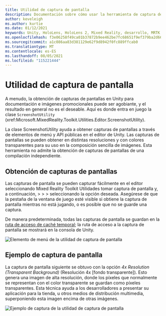 ```yaml
---
title: Utilidad de captura de pantalla
description: Documentación sobre cómo usar la herramienta de captura de pantalla en MRTK
author: keveleigh
ms.author: kurtie
ms.date: 01/12/2021
keywords: Unity, HoloLens, HoloLens 2, Mixed Reality, desarrollo, MRTK
ms.openlocfilehash: f3e06258f49ca01b37872b9ee462be7fc68651f9ef379ba2d66bb4e9e2796463
ms.sourcegitcommit: a1c086aa83d381129e62f9d8942f0fc889ffcab0
ms.translationtype: MT
ms.contentlocale: es-ES
ms.lasthandoff: 08/05/2021
ms.locfileid: "115221444"
---
```

# <a name="screenshot-utility"></a>Utilidad de captura de pantalla

A menudo, la obtención de capturas de pantallas en Unity para documentación e imágenes promocionales puede ser agobiante, y el resultado en general no es el deseable. Aquí es donde entra en juego la clase `ScreenshotUtility` (xref:Microsoft.MixedReality.Toolkit.Utilities.Editor.ScreenshotUtility).

La clase ScreenshotUtility ayuda a obtener capturas de pantallas a través de elementos de menú y API públicas en el editor de Unity. Las capturas de pantallas se pueden obtener en distintas resoluciones y con colores transparentes para su uso en la composición sencilla de imágenes. Esta herramienta no admite la obtención de capturas de pantallas de una compilación independiente.

## <a name="taking-screenshots"></a>Obtención de capturas de pantallas

Las capturas de pantalla se pueden capturar fácilmente en el editor seleccionando Mixed Reality Toolkit Utilidades tomar captura de pantalla y, a continuación,  >    >    >   seleccionando la opción deseada. Asegúrese de que la pestaña de la ventana de juego esté visible si obtiene la captura de pantalla mientras no está jugando, o es posible que no se guarde una captura.

De manera predeterminada, todas las capturas de pantalla se guardan en la [ruta de acceso de caché temporal](https://docs.unity3d.com/ScriptReference/Application-temporaryCachePath.html); la ruta de acceso a la captura de pantalla se mostrará en la consola de Unity.

![Elemento de menú de la utilidad de captura de pantalla](../images/screenshot-utility/MRTK_ScreenshotUtility_Menu_Item.png)

## <a name="example-screenshot-capture"></a>Ejemplo de captura de pantalla

La captura de pantalla siguiente se obtuvo con la opción *4x Resolution (Transparent Background)* (Resolución 4x [fondo transparente]). Esto genera una imagen de alta resolución, donde los píxeles que normalmente se representan con el color transparente se guardan como píxeles transparentes. Esta técnica ayuda a los desarrolladores a presentar su aplicación para la tienda, u otros medios de distribución multimedia, superponiendo esta imagen encima de otras imágenes.

![Ejemplo de captura de la utilidad de captura de pantalla](../images/screenshot-utility/MRTK_ScreenshotUtility_Example_Capture.png)
